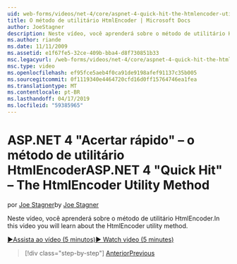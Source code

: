 ```yaml
---
uid: web-forms/videos/net-4/core/aspnet-4-quick-hit-the-htmlencoder-utility-method
title: O método de utilitário HtmlEncoder | Microsoft Docs
author: JoeStagner
description: Neste vídeo, você aprenderá sobre o método de utilitário HtmlEncoder.
ms.author: riande
ms.date: 11/11/2009
ms.assetid: e1f67fe5-32ce-409b-bba4-d8f730851b33
msc.legacyurl: /web-forms/videos/net-4/core/aspnet-4-quick-hit-the-htmlencoder-utility-method
msc.type: video
ms.openlocfilehash: ef95fce5aeb4f0ca91de9198afef91137c35b005
ms.sourcegitcommit: 0f1119340e4464720cfd16d0ff15764746ea1fea
ms.translationtype: MT
ms.contentlocale: pt-BR
ms.lasthandoff: 04/17/2019
ms.locfileid: "59385965"
---
```

# <a name="aspnet-4-quick-hit--the-htmlencoder-utility-method"></a><span data-ttu-id="59632-103">ASP.NET 4 "Acertar rápido" – o método de utilitário HtmlEncoder</span><span class="sxs-lookup"><span data-stu-id="59632-103">ASP.NET 4 "Quick Hit" – The HtmlEncoder Utility Method</span></span>

<span data-ttu-id="59632-104">por [Joe Stagner](https://github.com/JoeStagner)</span><span class="sxs-lookup"><span data-stu-id="59632-104">by [Joe Stagner](https://github.com/JoeStagner)</span></span>

<span data-ttu-id="59632-105">Neste vídeo, você aprenderá sobre o método de utilitário HtmlEncoder.</span><span class="sxs-lookup"><span data-stu-id="59632-105">In this video you will learn about the HtmlEncoder utility method.</span></span>

[<span data-ttu-id="59632-106">&#9654;Assista ao vídeo (5 minutos)</span><span class="sxs-lookup"><span data-stu-id="59632-106">&#9654; Watch video (5 minutes)</span></span>](https://channel9.msdn.com/Blogs/ASP-NET-Site-Videos/aspnet-4-quick-hit-the-htmlencoder-utility-method)

> [!div class="step-by-step"]
> [<span data-ttu-id="59632-107">Anterior</span><span class="sxs-lookup"><span data-stu-id="59632-107">Previous</span></span>](aspnet-4-quick-hit-predictable-client-ids.md)

